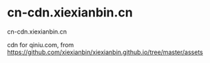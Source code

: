 # cn-cdn.xiexianbin.cn
cn-cdn.xiexianbin.cn

cdn for qiniu.com, from https://github.com/xiexianbin/xiexianbin.github.io/tree/master/assets
